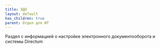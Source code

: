 ```yaml
---
title: ЭДО
layout: default
has_children: true
parent: Отдел для ИТ
---
```


Раздел с информацией о настройке электронного документооборота и системы Directum